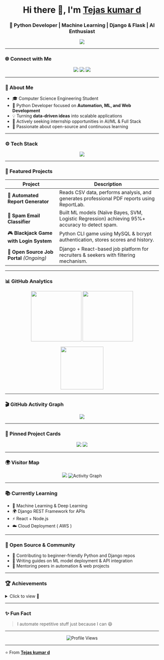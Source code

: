 <!-- 🌟 TEJAS KUMAR D | Interactive GitHub Profile -->

<h1 align="center">Hi there 👋, I'm <a href="https://tejas-ux257.github.io/personal-portfolio/" target="_blank">Tejas kumar d</a></h1>
<h3 align="center">🚀 Python Developer | Machine Learning | Django & Flask | AI Enthusiast</h3>

<p align="center">
  <img src="https://readme-typing-svg.herokuapp.com?font=Fira+Code&size=22&pause=1000&color=00C0FF&center=true&vCenter=true&width=600&lines=Turning+ideas+into+automation+✨;Python+Developer+and+ML+Engineer+💻;Building+AI-powered+Web+Apps+with+Django+%26+React+🔥;Always+learning+and+creating+🚀">
</p>

---

### 🌐 Connect with Me  
<p align="center">
  <a href="https://tejas-ux257.github.io/personal-portfolio/" target="_blank"><img src="https://img.shields.io/badge/🌐_Portfolio-00C0FF?style=for-the-badge"></a>
  <a href="mailto:dtejasshetty257@gmail.com"><img src="https://img.shields.io/badge/📧_Email-dtejasshetty257%40gmail.com-red?style=for-the-badge"></a>
  <a href="https://linkedin.com/in/tejas-shetty"><img src="https://img.shields.io/badge/💼_LinkedIn-blue?style=for-the-badge&logo=linkedin"></a>
 
</p>

---

### 🧠 About Me  
- 🎓 Computer Science Engineering Student  
- 🐍 Python Developer focused on **Automation, ML, and Web Development**  
- 💡 Turning **data-driven ideas** into scalable applications  
- 💼 Actively seeking internship opportunities in AI/ML & Full Stack  
- 🧩 Passionate about open-source and continuous learning  

---

### ⚙️ Tech Stack  
<p align="center">
  <img src="https://skillicons.dev/icons?i=python,django,flask,react,html,css,mySql,git,github,vscode," />
</p>

---

### 📘 Featured Projects  
| Project | Description |
|----------|--------------|
| 🧾 **Automated Report Generator** | Reads CSV data, performs analysis, and generates professional PDF reports using ReportLab. |
| 📧 **Spam Email Classifier** | Built ML models (Naïve Bayes, SVM, Logistic Regression) achieving 95%+ accuracy to detect spam. |
| 🎮 **Blackjack Game with Login System** | Python CLI game using MySQL & bcrypt authentication, stores scores and history. |
| 💼 **Open Source Job Portal** *(Ongoing)* | Django + React-based job platform for recruiters & seekers with filtering mechanism. |

---

### 📊 GitHub Analytics  
<p align="center">
  <img src="https://github-readme-stats.vercel.app/api?username=Tejas-ux257&show_icons=true&theme=tokyonight" height="165">
  <img src="https://github-readme-streak-stats.herokuapp.com/?user=Tejas-ux257&theme=tokyonight" height="165">
</p>

<p align="center">
  <img src="https://github-readme-stats.vercel.app/api/top-langs/?username=Tejas-ux257&layout=compact&theme=tokyonight" height="140">
</p>

---

### 🎬 GitHub Activity Graph  
<p align="center">
  <img src="https://github-readme-activity-graph.vercel.app/graph?username=Tejas-ux257&bg_color=1a1b27&color=00bfff&line=00bfff&point=ffffff&area=true&hide_border=true" />
</p>

---

### 💼 Pinned Project Cards  
<p align="center">
  <a href="https://github.com/Tejas-ux257/Spam-email-detection"><img src="https://github-readme-stats.vercel.app/api/pin/?username=Tejas-ux257&repo=Spam-email-detection&theme=tokyonight"></a>
  <a href="https://github.com/Tejas-ux257/automated-pdf-generator"><img src="https://github-readme-stats.vercel.app/api/pin/?username=Tejas-ux257&repo=automated-pdf-generator&theme=tokyonight"></a>
</p>

---

### 🌍 Visitor Map  
<p align="center">
  <img src="https://github-profile-summary-cards.vercel.app/api/cards/profile-details?username=Tejas-ux257&theme=tokyonight">
  <img src="https://github.com/ashutosh00710/github-readme-activity-graph/blob/master/graph/Tejas-ux257.svg" alt="Activity Graph">
</p>

---

### 📚 Currently Learning  
- 🤖 Machine Learning & Deep Learning  
- 🌍 Django REST Framework for APIs  
- ⚡ React + Node.js
- ☁️ Cloud Deployment ( AWS )

---

### 🤝 Open Source & Community  
- 🧩 Contributing to beginner-friendly Python and Django repos  
- 💬 Writing guides on ML model deployment & API integration  
- 🎯 Mentoring peers in automation & web projects  

---

### 🏆 Achievements  
<details>
<summary>Click to view 🥇</summary>

- 🥇 Completed **CODTECH Internship** – Python Automation & ML Projects  
- 🚀 Developed **5+ Real-world Projects** in Python, ML, and Web Tech  
- 👨‍🏫 Conducted college workshop on “Intro to Python and AI Automation”  
- 📈 Consistent academic performer in Computer Science Engineering  

</details>

---

### ✨ Fun Fact  
> I automate repetitive stuff just because I can 😄  

---

<p align="center">
  <img src="https://komarev.com/ghpvc/?username=Tejas-ux257&label=Profile%20Views&color=blue&style=flat-square" alt="Profile Views"/>
</p>

---

⭐️ From [**Tejas kumar d**](https://tejas-ux257.github.io/personal-portfolio/)

